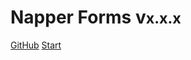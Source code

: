 <!-- ![logo](_media/icon.svg) -->

# Napper Forms v<small>x.x.x</small>

[GitHub](https://github.com/sixertoy/napper-forms)
[Start](/pages/quick-start.md)
